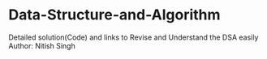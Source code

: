 # Data-Structure-and-Algorithm
Detailed solution(Code) and links to Revise and Understand the DSA easily
<br>
Author: Nitish Singh
